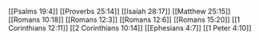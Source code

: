 [[Psalms 19:4]]
[[Proverbs 25:14]]
[[Isaiah 28:17]]
[[Matthew 25:15]]
[[Romans 10:18]]
[[Romans 12:3]]
[[Romans 12:6]]
[[Romans 15:20]]
[[1 Corinthians 12:11]]
[[2 Corinthians 10:14]]
[[Ephesians 4:7]]
[[1 Peter 4:10]]
